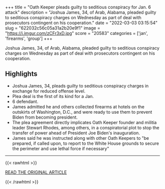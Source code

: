 +++
title = "Oath Keeper pleads guilty to seditious conspiracy for Jan. 6 attack"
description = "Joshua James, 34, of Arab, Alabama, pleaded guilty to seditious conspiracy charges on Wednesday as part of deal with prosecutors contingent on his cooperation."
date = "2022-03-03 03:15:54"
slug = "622032c56c05a31a2b20e9f1"
image = "https://i.imgur.com/zCFr3xD.jpg"
score = "20583"
categories = ['jan', 'firearms', 'group']
+++

Joshua James, 34, of Arab, Alabama, pleaded guilty to seditious conspiracy charges on Wednesday as part of deal with prosecutors contingent on his cooperation.

## Highlights

- Joshua James, 34, pleads guilty to seditious conspiracy charges in exchange for reduced offense level.
- Plea deal is the first of its kind for a Jan.
- 6 defendant.
- James admitted he and others collected firearms at hotels on the outskirts of Washington, D.C., and were ready to use them to prevent Biden from becoming president.
- The plea agreement directly implicates Oath Keeper founder and militia leader Stewart Rhodes, among others, in a conspiratorial plot to stop the transfer of power ahead of President Joe Biden's inauguration.
- James said he was instructed along with other Oath Keepers to "be prepared, if called upon, to report to the White House grounds to secure the perimeter and use lethal force if necessary"

---

{{< rawhtml >}}
  <p class="article-category">
    <a target="_blank" href="https://abcnews.go.com/Politics/oath-keeper-pleads-guilty-seditious-conspiracy-jan-attack/story?id=83212947&amp;cid=social_twitter_abcn">READ THE ORIGINAL ARTICLE</a>
  </p>
{{< /rawhtml >}}
